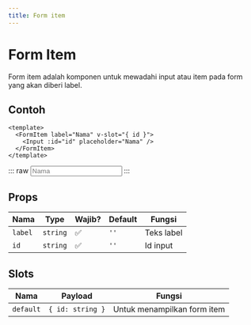 ```yaml
---
title: Form item
---
```


<script setup>
import FormItem from '../../src/components/form-item/FormItem.vue'
import Input from '../../src/components/input/Input.vue'
</script>

# Form Item

Form item adalah komponen untuk mewadahi input atau item pada form yang akan diberi label.

## Contoh

```vue
<template>
  <FormItem label="Nama" v-slot="{ id }">
    <Input :id="id" placeholder="Nama" />
  </FormItem>
</template>
```

::: raw
<FormItem label="Nama" v-slot="{ id }">
<Input :id="id" placeholder="Nama" />
</FormItem>
:::

## Props

| Nama    | Type     | Wajib?             | Default | Fungsi     |
| ------- | -------- | ------------------ | ------- | ---------- |
| `label` | `string` | :white_check_mark: | `''`    | Teks label |
| `id`    | `string` | :white_check_mark: | `''`    | Id input   |

## Slots

| Nama      | Payload          | Fungsi                      |
| --------- | ---------------- | --------------------------- |
| `default` | `{ id: string }` | Untuk menampilkan form item |
